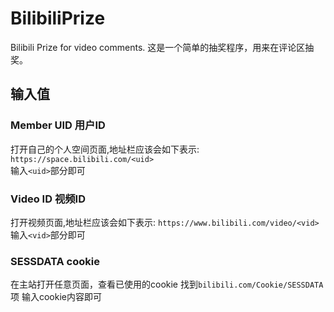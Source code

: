 # BilibiliPrize
Bilibili Prize for video comments.
这是一个简单的抽奖程序，用来在评论区抽奖。

## 输入值
### Member UID 用户ID
打开自己的个人空间页面,地址栏应该会如下表示:  
`https://space.bilibili.com/<uid>`  
输入`<uid>`部分即可  
### Video ID 视频ID
打开视频页面,地址栏应该会如下表示:
`https://www.bilibili.com/video/<vid>`
输入`<vid>`部分即可
### SESSDATA cookie
在主站打开任意页面，查看已使用的cookie
找到`bilibili.com/Cookie/SESSDATA`项
输入cookie内容即可
